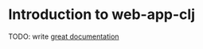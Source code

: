 # Introduction to web-app-clj

TODO: write [great documentation](http://jacobian.org/writing/what-to-write/)
